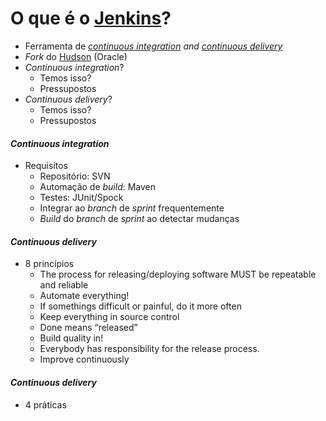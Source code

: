 # O que é o [Jenkins][0]?

- Ferramenta de _[continuous integration][1] and [continuous delivery][2]_
- _Fork_ do [Hudson][3] (Oracle)
- _Continuous integration_?
  - Temos isso?
  - Pressupostos
- _Continuous delivery_?
  - Temos isso?
  - Pressupostos

[0]:https://jenkins.io/
[1]:https://martinfowler.com/articles/continuousIntegration.html
[2]:https://dzone.com/articles/8-principles-continuous
[3]:http://hudson-ci.org/


#### _Continuous integration_
- Requisitos
  - Repositório: SVN
  - Automação de _build_: Maven
  - Testes: JUnit/Spock
  - Integrar ao _branch_ de _sprint_ frequentemente
  - _Build_ do _branch_ de _sprint_ ao detectar mudanças


#### _Continuous delivery_
- 8 princípios
  - The process for releasing/deploying software MUST be repeatable and reliable
  - Automate everything!
  - If somethings difficult or painful, do it more often
  - Keep everything in source control
  - Done means “released”
  - Build quality in!
  - Everybody has responsibility for the release process.
  - Improve continuously


#### _Continuous delivery_
- 4 práticas